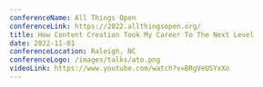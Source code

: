 ```yaml
---
conferenceName: All Things Open
conferenceLink: https://2022.allthingsopen.org/
title: How Content Creation Took My Career To The Next Level
date: 2022-11-01
conferenceLocation: Raleigh, NC
conferenceLogo: /images/talks/ato.png
videoLink: https://www.youtube.com/watch?v=BRgVeUSYxXo
---
```

